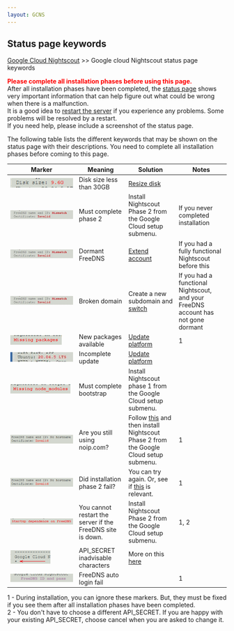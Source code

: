 ```yaml
---
layout: GCNS
---
```


## Status page keywords
[Google Cloud Nightscout](./GoogleCloud.md) >> Google cloud Nightscout status page keywords  

**<span style="color:red">Please complete all installation phases before using this page.</span>**  
After all installation phases have been completed, the [status page](./Status.md) shows very important information that can help figure out what could be wrong when there is a malfunction.  
It is a good idea to [restart the server](./Restart.md) if you experience any problems.  Some problems will be resolved by a restart.   
If you need help, please include a screenshot of the status page.  
  
The following table lists the different keywords that may be shown on the status page with their descriptions.  You need to complete all installation phases before coming to this page.  
  
| &nbsp;&nbsp;&nbsp;&nbsp;&nbsp;&nbsp;&nbsp;&nbsp;&nbsp;&nbsp;&nbsp;&nbsp;Marker&nbsp;&nbsp;&nbsp;&nbsp;&nbsp;&nbsp;&nbsp;&nbsp;&nbsp;&nbsp;&nbsp;&nbsp; | Meaning  | Solution | Notes |  
| ------ | ------- | -------- | ------ |  
| ![](./images/DiskSizeKey.png) | Disk size less than 30GB | [Resize disk](./FullDisk.md) | |  
| ![](./images/ipMismatchCertInvalid_Key.png) | Must complete phase 2 | Install Nightscout Phase 2 from the Google Cloud setup submenu. | If you never completed installation |  
| ![](./images/ipMismatchCertInvalid_Key.png) | Dormant FreeDNS | [Extend account](./FreeDNS_Min_Login.md) | If you had a fully functional Nightscout before this |  
| ![](./images/ipMismatchCertInvalid_Key.png) | Broken domain | Create a new subdomain and [switch](./ChangeHostname.md) | If you had a functional Nightscout, and your FreeDNS account has not gone dormant |  
| ![](./images/MissingPackages_Key.png) | New packages available | [Update platform](./NS_SyncExecutables.md) | 1 |  
| ![](./images/Ubuntu20_04_05.png) | Incomplete update | [Update platform](./NS_SyncExecutables.md) | |  
| ![](./images/MissNodeModules_Key.png) | Must complete bootstrap | Install Nightscout phase 1 from the Google Cloud setup submenu. | |  
| ![](./images/NoHostname_Key.png) | Are you still using noip.com? | Follow [this](./FreeDNS.md) and then install Nightscout Phase 2 from the Google Cloud setup submenu. | 1 |  
| ![](./images/NoHostname_Key.png) | Did installation phase 2 fail? | You can try again.  Or, see if [this](./TooManyCertificates.md) is relevant. | 1 |  
| ![](./images/StartFreeDNS_dependence_Key.png) | You cannot restart the server if the FreeDNS site is down. | Install Nightscout Phase 2 from the Google Cloud setup submenu. | 1,&nbsp;2 |  
| ![](./images/Star.png) | API_SECRET inadvisable characters | More on this [here](./API_SECRET_Inadvisable.md) | |  
| ![](./images/FreeDNS_IDPass.png) | FreeDNS auto login fail | | 1 |  
  
1 - During installation, you can ignore these markers.  But, they must be fixed if you see them after all installation phases have been completed.  
2 - You don't have to choose a different API_SECRET.  If you are happy with your existing API_SECRET, choose cancel when you are asked to change it.   
  
